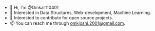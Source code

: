 - 👋 Hi, I’m @Omkar110401
- 👀 Interested in Data Structures, Web-development, Machine Learning.
- 💞️ Interested to contribute for open source projects.
- 📫 You can reach me through omkjoshi.2001@gmail.com.

<!---
Omkar110401/Omkar110401 is a ✨ special ✨ repository because its `README.md` (this file) appears on your GitHub profile.
You can click the Preview link to take a look at your changes.
--->
